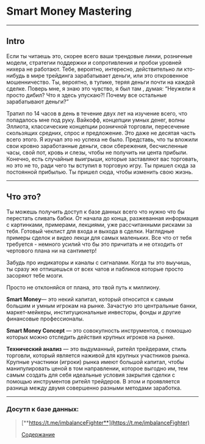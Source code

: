 # Smart Money Mastering

---

## Intro

Если ты читаешь это, скорее всего ваши трендовые линии, розничные модели, стратегии поддержки и сопротивления и пробои уровней нихера не работают. Тебе, вероятно, интересно, действительно ли кто-нибудь в мире трейдинга зарабатывает деньги, или это откровенное мошенничество. Ты, вероятно, в тупике, теряя деньги почти на каждой сделке. Поверь мне, я знаю это чувство, я был там , думая: “Неужели я просто дибил? Что я здесь упускаю?! Почему все остальные зарабатывают деньги?”

Тратил по 14 часов в день в течение двух лет на изучение всего, что попадалось мне под руку. Вайкофф, концепции умных денег, волны Эллиота, классические концепции розничной торговли, пересечение скользящих средних, спрос и предложение. Это даже не десятая часть всего этого. Я изучал это но успеха не было. Представь, что ты вложили свои кровно заработанные деньги, свои сбережения, бесчисленные часы, свой пот, кровь и слезы, чтобы не получить ни цента прибыли. Конечно, есть случайные выигрыши, которые заставляют вас торговать, но это не то, ради чего ты вступил в торговую игру. Ты пришел сюда за постоянной прибылью. Ты пришел сюда, чтобы изменить свою жизнь.

---

## **Что это?**

Ты можешь получить доступ к базе данных всего что нужно что бы перестать сливать бабки. От начала до конца, разжеванная информация с картинками, примерами, лекциями, уже рассчитанными рисками за тебя. Готовый чеклист для входа и выхода в сделки. Наглядные примеры сделок и видео лекци для самых маленьких. Все что от тебя требуется - немного усилий что бы это причитать и не отходить от чертового плана ни на сантиметр!

Забудь про индикаторы и каналы с сигналами. Когда ты это выучишь, ты сразу же отпишешься от всех чатов и пабликов которые просто засоряют тебе мозги. 

Просто не отклоняйся от плана, это твой путь к миллиону. 

**Smart Money**— это некий капитал, который относится к самым большим и умным игрокам на рынке. Зачастую это центральные банки, маркет-мейкеры, институциональные инвесторы, фонды и другие финансовые профессионалы.

**Smart Money Concept** — это совокупность инструментов, с помощью которых можно отследить действия крупных игроков на рынке.

**Технический анализ** — это выдуманный, ритейл трейдерами, стиль торговли, который является наживой для крупных участников рынка. Крупные участники (игроки) рынка имеют большой капитал, чтобы манипулировать ценой в том направлении, которое выгодно им, тем самым создать для себя идеальные условия закрытия сделки с помощью инструментов ритейл трейдеров. В этом и проявляется разница между двумя совершенно разными методами заработка.

---

### Досутп к базе данных:

> [**https://t.me/imbalanceFighter**](https://t.me/imbalanceFighter)
> 
> 
> [Содержание](Smart%20Money%20Mastering%2019b3d25bd0cf4cdbae5b41190591175e/%D0%A1%D0%BE%D0%B4%D0%B5%D1%80%D0%B6%D0%B0%D0%BD%D0%B8%D0%B5%20cfebeca354404773b7d3df0f458b725e.md)
>